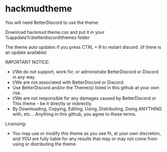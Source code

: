 # hackmudtheme
You will need BetterDiscord to use the theme.

Download hackmud.theme.css and put it in your %appdata%\betterdiscord\themes folder

The theme auto updates if you press CTRL + R to restart discord. (if there is an update available)

IMPORTANT NOTICE:
- I/We do not support, work for, or administrate BetterDiscord or Discord in any way.
- I/We are not associated with BetterDiscord or Discord.
- Use BetterDiscord and/or the Theme(s) listed in this github at your own risk.
- I/We are not responsible for any damages caused by BetterDiscord or This theme - be it directly or indirectly.
- By Downloading, Copying, Editing, Using, Distributing, Doing ANYTHING with, etc... Anything in this github, you agree to these terms.

Licensing:
- You may use or modify this theme as you see fit, at your own discretion, and YOU are fully liable for any results that may or may not come from using or distributing the theme.
